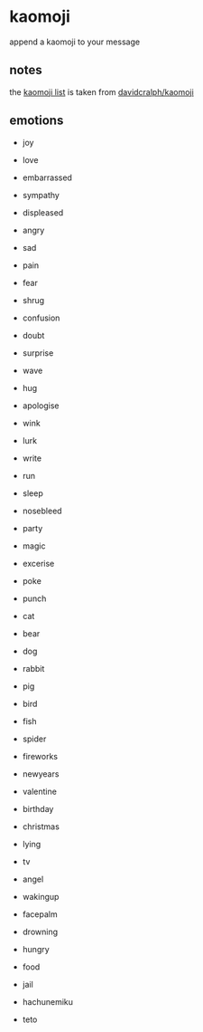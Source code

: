 # kaomoji

append a kaomoji to your message

## notes

the [kaomoji list](https://github.com/x6r/cummies/blob/master/kaomoji/kaomoji.json) is taken from [davidcralph/kaomoji](https://github.com/davidcralph/kaomoji/blob/main/emotes.json)

## emotions
- joy
- love
- embarrassed
- sympathy
- displeased
- angry
- sad
- pain
- fear
- shrug
- confusion
- doubt
- surprise

- wave
- hug
- apologise
- wink
- lurk
- write
- run
- sleep
- nosebleed
- party
- magic
- excerise
- poke
- punch

- cat
- bear
- dog
- rabbit
- pig
- bird
- fish
- spider

- fireworks
- newyears
- valentine
- birthday
- christmas

- lying
- tv
- angel
- wakingup
- facepalm
- drowning
- hungry
- food
- jail
- hachunemiku
- teto